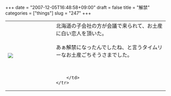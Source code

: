 +++
date = "2007-12-05T16:48:58+09:00"
draft = false
title = "解禁"
categories = ["things"]
slug = "247"
+++

<table width="100%">
	<tr>
		<td width="30%" valign="middle">
			<img src="http://keruru.net/images/475657e9ee277-071205-164439.jpg" border="0" />
		</td>
		<td width="70%" valign="middle">
			北海道の子会社の方が会議で来られて、お土産に白い恋人を頂いた。<br />
<br />
あぁ解禁になったんでしたね、と言うタイムリーなお土産ごちそうさまでした。<br />
<br />
<br />

		</td>
	</tr>
</table>

